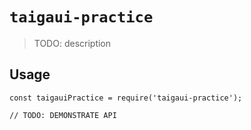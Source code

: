 # `taigaui-practice`

> TODO: description

## Usage

```
const taigauiPractice = require('taigaui-practice');

// TODO: DEMONSTRATE API
```
